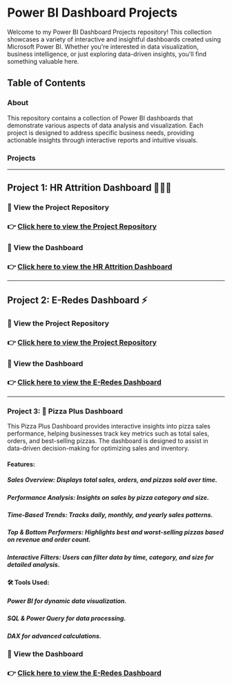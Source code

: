 # Power BI Dashboard Projects
Welcome to my Power BI Dashboard Projects repository! This collection showcases a variety of interactive and insightful dashboards created using Microsoft Power BI. Whether you're interested in data visualization, business intelligence, or just exploring data-driven insights, you'll find something valuable here.

## Table of Contents
### About
This repository contains a collection of Power BI dashboards that demonstrate various aspects of data analysis and visualization. Each project is designed to address specific business needs, providing actionable insights through interactive reports and intuitive visuals.
### Projects
-------------------------------------------------------------------------------------------------------------------------------------------------------------------------------------------------------------------------------------------------------
## Project 1: HR Attrition Dashboard 👨🏻‍💼
### 🔗 View the Project Repository
### 👉 [Click here to view the Project Repository](https://github.com/alisherif98/HR_Attrition_Dashboard)
### 🔗 View the Dashboard 
### 👉 [Click here to view the HR Attrition Dashboard](https://app.powerbi.com/view?r=eyJrIjoiZDcyNDgxNmYtYWQwYS00NGJjLTg2MjAtY2U5YmExZWU3NWIyIiwidCI6IjFiY2RiNjc0LTM2YzUtNDdiMy04MWNlLTFmMDNjODdjNWUxNCJ9)
-------------------------------------------------------------------------------------------------------------------------------------------------------------------------------------------------------------------------------------------------------
## Project 2: E-Redes Dashboard ⚡
### 🔗 View the Project Repository 
### 👉 [Click here to view the Project Repository](https://github.com/alisherif98/E-Redes_Electric_Dashboard)
### 🔗 View the Dashboard 
### 👉 [Click here to view the E-Redes Dashboard](https://app.powerbi.com/view?r=eyJrIjoiNWU5Mjk5NWMtYmNjNC00OTcxLThkNTUtNzc2MzBjMzgxYjI0IiwidCI6IjFiY2RiNjc0LTM2YzUtNDdiMy04MWNlLTFmMDNjODdjNWUxNCJ9)
---------------------------------------------------------------------------------------------------------------------------------------------------------------------------------------------------------------------------------------------------
### Project 3: 🍕 Pizza Plus Dashboard
This Pizza Plus Dashboard provides interactive insights into pizza sales performance, helping businesses track key metrics such as total sales, orders, and best-selling pizzas. The dashboard is designed to assist in data-driven decision-making for optimizing sales and inventory.
#### Features:
##### Sales Overview: Displays total sales, orders, and pizzas sold over time.
##### Performance Analysis: Insights on sales by pizza category and size.
##### Time-Based Trends: Tracks daily, monthly, and yearly sales patterns.
##### Top & Bottom Performers: Highlights best and worst-selling pizzas based on revenue and order count.
##### Interactive Filters: Users can filter data by time, category, and size for detailed analysis.
#### 🛠 Tools Used:
##### Power BI for dynamic data visualization.
##### SQL & Power Query for data processing.
##### DAX for advanced calculations.
### 🔗 View the Dashboard 
### 👉 [Click here to view the E-Redes Dashboard](https://app.powerbi.com/view?r=eyJrIjoiMDEyMDZhYWYtMTIwZC00MjI4LTg5YmUtNzZjNDRkZmUzYjc1IiwidCI6IjFiY2RiNjc0LTM2YzUtNDdiMy04MWNlLTFmMDNjODdjNWUxNCJ9)

